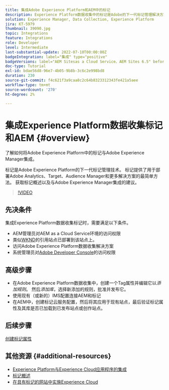 ```yaml
---
title: 集成Adobe Experience Platform和AEM中的标记
description: Experience Platform数据收集中的标记是Adobe的下一代标记管理解决方案，是部署Adobe Analytics、Target、Audience Manager和更多解决方案的最佳方法。 大致了解Adobe Experience Platform中的标记以及建议的Adobe Experience Manager集成。
solution: Experience Manager, Data Collection, Experience Platform
jira: KT-5979
thumbnail: 39090.jpg
topic: Integrations
feature: Integrations
role: Developer
level: Intermediate
last-substantial-update: 2022-07-10T00:00:00Z
badgeIntegration: label="集成" type="positive"
badgeVersions: label="AEM Sitesas a Cloud Service、AEM Sites 6.5" before-title="false"
doc-type: Tutorial
exl-id: bdae56d8-96e7-4b05-9b8b-3c6c2e998bd8
duration: 230
source-git-commit: f4c621f3a9caa8c2c64b8323312343fe421a5aee
workflow-type: tm+mt
source-wordcount: '270'
ht-degree: 2%

---
```


# 集成Experience Platform数据收集标记和AEM {#overview}

了解如何将Adobe Experience Platform中的标记与Adobe Experience Manager集成。

标记是Adobe Experience Platform的下一代标记管理技术。 标记提供了用于部署Adobe Analytics、Target、Audience Manager和更多解决方案的最简单方法。 获取标记概述以及与Adobe Experience Manager集成的建议。

>[!VIDEO](https://video.tv.adobe.com/v/3417061?quality=12&learn=on)

## 先决条件

集成Experience Platform数据收集标记时，需要满足以下条件。

+ AEM管理员对AEM as a Cloud Service环境的访问权限
+ 类似[WKND](https://github.com/adobe/aem-guides-wknd)的引用站点已部署到该站点上。
+ 访问Adobe Experience Platform数据收集解决方案
+ 系统管理员对[Adobe Developer Console](https://developer.adobe.com/developer-console/)的访问权限


## 高级步骤

+ 在Adobe Experience Platform数据收集中，创建一个Tag属性并编辑它以&#x200B;_添加规则_。 然后&#x200B;_添加库_，选择新添加的规则，批准并发布它。
+ 使用现有（或新的）IMS配置连接AEM和标记
+ 在AEM中，创建标记云服务配置，然后将其应用于现有站点，最后验证标记属性及其库是否已加载到已发布站点或创作站点。

## 后续步骤

[创建标记属性](create-tag-property.md)

## 其他资源 {#additional-resources}

+ [Experience Platform与Experience Cloud应用程序的集成](https://experienceleague.adobe.com/docs/platform-learn/tutorials/intro-to-platform/integrations-with-experience-cloud-applications.html?lang=zh-Hans)
+ [标记概述](https://experienceleague.adobe.com/docs/experience-platform/tags/home.html?lang=zh-Hans)
+ [在具有标记的网站中实施Experience Cloud](https://experienceleague.adobe.com/docs/platform-learn/implement-in-websites/overview.html?lang=zh-Hans)

